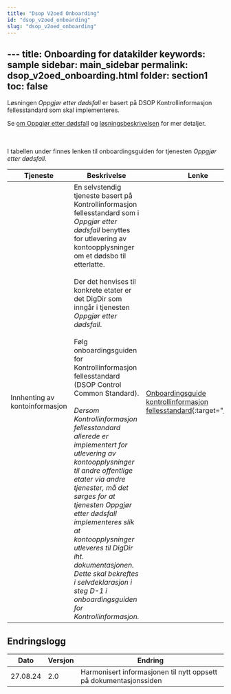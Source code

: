 ```yaml
---
title: "Dsop V2oed Onboarding"
id: "dsop_v2oed_onboarding"
slug: "dsop_v2oed_onboarding"
---
```


﻿---
title: Onboarding for datakilder
keywords: sample
sidebar: main_sidebar
permalink: dsop_v2oed_onboarding.html
folder: section1
toc: false
---


Løsningen *Oppgjør etter dødsfall* er basert på DSOP Kontrollinformasjon fellesstandard som skal implementeres.

Se [om Oppgjør etter dødsfall](https://dokumentasjon.dsop.no/dsop_v2oed_about.html) og
[løsningsbeskrivelsen](https://dokumentasjon.dsop.no/dsop_v2oed_løsningsbeskrivelse.html) for mer detaljer.


<br><br>
I tabellen under finnes lenken til onboardingsguiden for tjenesten *Oppgjør etter dødsfall*.

| Tjeneste                       | Beskrivelse                                                                                                                                                                                                                                                                                                                                                                                                                                                                                                                                                                                                                                                                                                                                                                                               | Lenke                                                                                                                                        |
|--------------------------------|-----------------------------------------------------------------------------------------------------------------------------------------------------------------------------------------------------------------------------------------------------------------------------------------------------------------------------------------------------------------------------------------------------------------------------------------------------------------------------------------------------------------------------------------------------------------------------------------------------------------------------------------------------------------------------------------------------------------------------------------------------------------------------------------------------------|----------------------------------------------------------------------------------------------------------------------------------------------|
| Innhenting av kontoinformasjon | En selvstendig tjeneste basert på Kontrollinformasjon fellesstandard som i *Oppgjør etter dødsfall* benyttes for utlevering av kontoopplysninger om et dødsbo til etterlatte. <br><br>Der det henvises til konkrete etater er det DigDir som inngår i tjenesten *Oppgjør etter dødsfall*. <br><br>Følg onboardingsguiden for Kontrollinformasjon fellesstandard (DSOP Control Common Standard). <br><br>*Dersom Kontrollinformasjon fellesstandard allerede er implementert for utlevering av kontoopplysninger til andre offentlige etater via andre tjenester, må det sørges for at tjenesten Oppgjør etter dødsfall implementeres slik at kontoopplysninger utleveres til DigDir iht. dokumentasjonen. Dette skal bekreftes i selvdeklarasjon i steg D-1 i onboardingsguiden for Kontrollinformasjon.* | [Onboardingsguide kontrollinformasjon fellesstandard](https://dokumentasjon.dsop.no/dsop_v2fellesstandard_onboarding.html){:target="_blank"} |

## Endringslogg

| Dato     | Versjon | Endring                                                           |
|----------|---------|-------------------------------------------------------------------|
| 27.08.24 | 2.0     | Harmonisert informasjonen til nytt oppsett på dokumentasjonssiden |

